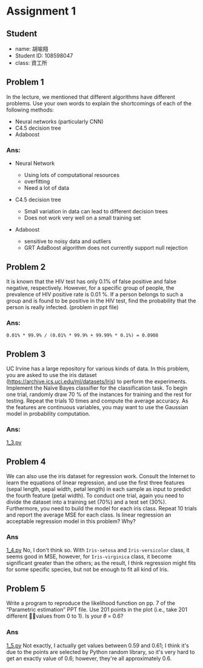 # Assignment 1
## Student
- name: 胡喻翔
- Student ID: 108598047
- class: 資工所

## Problem 1
In the lecture, we mentioned that different algorithms have different problems. Use your own words to explain the shortcomings of each of the following methods:
- Neural networks (particularly CNN)
- C4.5 decision tree
- Adaboost

### Ans:
- Neural Network
  - Using lots of computational resources
  - overfitting
  - Need a lot of data

- C4.5 decision tree
  - Small variation in data can lead to different decision trees
  - Does not work very well on a small training set

- Adaboost
  - sensitive to noisy data and outliers
  - GRT AdaBoost algorithm does not currently support null rejection

## Problem 2
It is known that the HIV test has only 0.1% of false positive and false negative, respectively. However, for a specific group of people, the prevalence of HIV positive rate is 0.01 %. If a person belongs to such a group and is found to be positive in the HIV test, find the probability that the person is really infected. (problem in ppt file)

### Ans:
```
0.01% * 99.9% / (0.01% * 99.9% + 99.99% * 0.1%) = 0.0908
```

## Problem 3
UC Irvine has a large repository for various kinds of data. In this problem, you are asked to use the iris dataset (https://archive.ics.uci.edu/ml/datasets/Iris) to perform the experiments. Implement the Naïve Bayes classifier for the classification task. To begin one trial, randomly draw 70 % of the instances for training and the rest for testing. Repeat the trials 10 times and compute the average accuracy. As the features are continuous variables, you may want to use the Gaussian model in probability computation.

### Ans:
[1_3.py](1_3.py)

## Problem 4
We can also use the iris dataset for regression work. Consult the Internet to learn the equations of linear regression, and use the first three features (sepal length, sepal width, petal length) in each sample as input to predict the fourth feature (petal width). To conduct one trial, again you need to divide the dataset into a training set (70%) and a test set (30%). Furthermore, you need to build the model for each iris class. Repeat 10 trials and report the average MSE for each class. Is linear regression an acceptable regression model in this problem? Why?

### Ans
[1_4.py](1_4.py)
No, I don't think so. With `Iris-setosa` and `Iris-versicolor` class, it seems good in MSE, however, for `Iris-virginica` class, it become significant greater than the others; as the result, I think regression might fits for some specific species, but not be enough to fit all kind of Iris.

## Problem 5
Write a program to reproduce the likelihood function on pp. 7 of the “Parametric estimation” PPT file. Use 201 points in the plot (i.e., take 201 different values from 0 to 1). Is your 𝜃̂ = 0.6?

### Ans
[1_5.py](1_5.py)
Not exactly, I actually get values between 0.59 and 0.61; I think it's due to the points are selected by Python random library, so it's very hard to get an exactly value of 0.6; however, they're all approximately 0.6.
